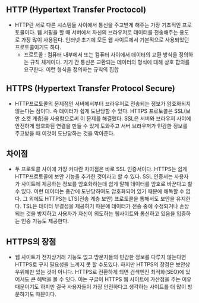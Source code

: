 ## HTTP (Hypertext Transfer Proctocol)
- HTTP란 서로 다른 시스템들 사이에서 통신을 주고받게 해주는 가장 기초적인 프로토콜이다. 웹 서핑을 할 때 서버에서 자신의 브라우저로 데이터를 전송해주는 용도로 가장 많이 사용된다. 인터넷 초기에 모든 웹 사이트에서 기본적으로 사용되었던 프로토콜이기도 하다.
   - 프로토콜 : 컴퓨터 내부에서 또는 컴퓨터 사이에서 데이터의 교환 방식을 정의하는 규칙 체계이다. 기기 간 통신은 교환되는 데이터의 형식에 대해 상호 합의를 요구한다. 이런 형식을 정의하는 규칙의 집합

## HTTPS (Hypertext Transfer Protocol Secure)
- HTTP프로토콜의 문제점인 서버에서부터 브라우저로 전송되는 정보가 암호화되지 않는다는 점이다. 즉 데이터가 쉽게 도난당할 수 있다. HTTPS 프로토콜은 SSL(보안 소켓 계층)을 사용함으로써 이 문제를 해결했다. SSL은 서버와 브라우저 사이에 안전하게 암호화된 연결을 만들 수 있게 도와주고 서버 브라우저가 민감한 정보를 주고받을 때 이것이 도난당하는 것을 막아준다.

## 차이점
- 두 프로토콜 사이에 가장 커다란 차이점은 바로 SSL 인증서이다. HTTPS는 쉽게 HTTP프로토콜에 보안 기능을 추가한 것이라고 할 수 있다. SSL 인증서는 사용자가 사이트에 제공하는 정보를 암호화하는데 쉽게 말해 데이터를 암호로 바꾼다고 할 수 있다. 이런 데이터는 중간에 도난당하여도 암호화되어 있기 때문에 해독할 수 없다. 그 외에도 HTTPS는 LTS(전송 계층 보안) 프로토콜을 통해서도 보안을 유지한다. TSL은 데이터 무결성을 제공하기 때문에 데이터가 전송 중에 수정되거나 손상되는 것을 방지하고 사용자가 자신이 의도하는 웹사이트와 통신하고 있음을 입증하는 인증 기능도 제공한다.

## HTTPS의 장점
- 웹 사이트가 전자상거래 기능도 없고 방문자들의 민감한 정보를 다루지 않는다면 HTTPS로 구지 필요성을 느끼지 못 할 수도있다. 하지만 HTTPS의 장점은 보안상 우위에만 있는 것이 아니다. HTTPS로 전환하게 되면 검색엔진 최적화(SEO)에 있어서도 큰 혜택을 볼 수 잇다. 이는 구글이 HTTPS 웹 사이트에 가산점을 주는 이유 때문이기도 하지만 결국 사용자들이 가장 안전하다고 생각하는 사이트를 더 많이 방문하기도 때문이다.
